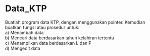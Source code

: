 # Data_KTP
 Buatlah program data KTP, dengan menggunakan pointer. Kemudian buatkan fungsi atau prosedur untuk:  
 a) Menambah data  
 b) Mencari data berdasarkan tahun kelahiran tertentu  
 c) Menampilkan data berdasarkan L dan P  
 d) Mengedit data
